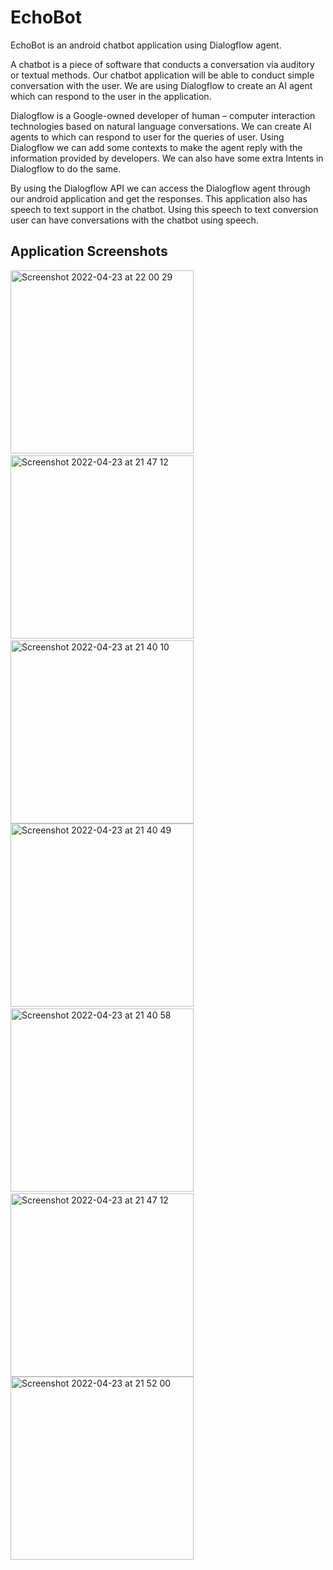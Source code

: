 # EchoBot

EchoBot is an android chatbot application using Dialogflow agent.

A chatbot is a piece of software that conducts a conversation via auditory or textual methods. Our chatbot application will be able to conduct simple conversation with the user. We are using Dialogflow to create an AI agent which can respond to the user in the application.

Dialogflow is a Google-owned developer of human – computer interaction technologies based on natural language conversations. We can create AI agents to which can respond to user for the queries of user. Using Dialogflow we can add some contexts to make the agent reply with the information provided by developers. We can also have some extra Intents in Dialogflow to do the same.

By using the Dialogflow API we can access the Dialogflow agent through our android application and get the responses. This application also has speech to text support in the chatbot. Using this speech to text conversion user can have conversations with the chatbot using speech.

## Application Screenshots

<img width="293" alt="Screenshot 2022-04-23 at 22 00 29" src="https://user-images.githubusercontent.com/54524062/164914840-1e061676-ef1c-48bb-bf6e-df443375c49e.png">&nbsp;&nbsp;&nbsp;&nbsp;  <img width="293" alt="Screenshot 2022-04-23 at 21 47 12" src="https://user-images.githubusercontent.com/54524062/164914865-4f19e646-c7c0-4de4-885c-567c5dae09cd.png"> &nbsp;&nbsp;&nbsp;&nbsp;  <img width="293" alt="Screenshot 2022-04-23 at 21 40 10" src="https://user-images.githubusercontent.com/54524062/164915238-94598e90-7e2a-4139-b757-09df92d7e43c.png"><br />
<img width="293" alt="Screenshot 2022-04-23 at 21 40 49" src="https://user-images.githubusercontent.com/54524062/164915339-8ebbc715-d6ed-441b-a169-80bcbadf30ab.png">&nbsp;&nbsp;&nbsp;&nbsp; <img width="293" alt="Screenshot 2022-04-23 at 21 40 58" src="https://user-images.githubusercontent.com/54524062/164915345-bd8cdad8-e6b7-4d60-a66c-7e4ac9b87d40.png">&nbsp;&nbsp;&nbsp;&nbsp; <img width="293" alt="Screenshot 2022-04-23 at 21 47 12" src="https://user-images.githubusercontent.com/54524062/164915355-4b8591b2-a5d2-458b-9ee0-cc60c118a1fb.png"> <br /> <img width="293" alt="Screenshot 2022-04-23 at 21 52 00" src="https://user-images.githubusercontent.com/54524062/164915362-b3a56e91-eab7-457f-aaf6-b1497dfe2643.png">
